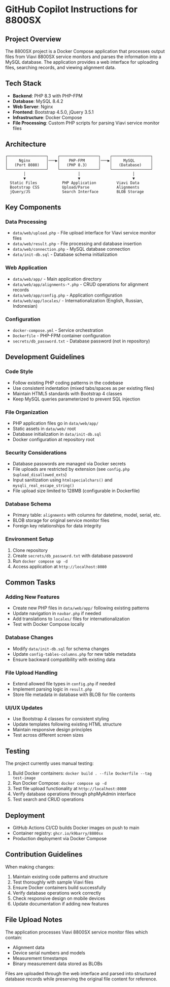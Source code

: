 # GitHub Copilot Instructions for 8800SX

## Project Overview

The 8800SX project is a Docker Compose application that processes output files from Viavi 8800SX service monitors and parses the information into a MySQL database. The application provides a web interface for uploading files, searching records, and viewing alignment data.

## Tech Stack

- **Backend**: PHP 8.3 with PHP-FPM
- **Database**: MySQL 8.4.2
- **Web Server**: Nginx
- **Frontend**: Bootstrap 4.5.0, jQuery 3.5.1
- **Infrastructure**: Docker Compose
- **File Processing**: Custom PHP scripts for parsing Viavi service monitor files

## Architecture

```
┌─────────────────┐    ┌─────────────────┐    ┌─────────────────┐
│     Nginx       │───▶│    PHP-FPM      │───▶│     MySQL       │
│   (Port 8080)   │    │   (PHP 8.3)     │    │   (Database)    │
└─────────────────┘    └─────────────────┘    └─────────────────┘
        │                       │                       │
        ▼                       ▼                       ▼
  Static Files           PHP Application         Viavi Data
  Bootstrap CSS          Upload/Parse            Alignments
  jQuery/JS              Search Interface        BLOB Storage
```

## Key Components

### Data Processing
- `data/web/upload.php` - File upload interface for Viavi service monitor files
- `data/web/result.php` - File processing and database insertion
- `data/web/connection.php` - MySQL database connection
- `data/init-db.sql` - Database schema initialization

### Web Application
- `data/web/app/` - Main application directory
- `data/web/app/alignments-*.php` - CRUD operations for alignment records
- `data/web/app/config.php` - Application configuration
- `data/web/app/locales/` - Internationalization (English, Russian, Indonesian)

### Configuration
- `docker-compose.yml` - Service orchestration
- `Dockerfile` - PHP-FPM container configuration
- `secrets/db_password.txt` - Database password (not in repository)

## Development Guidelines

### Code Style
- Follow existing PHP coding patterns in the codebase
- Use consistent indentation (mixed tabs/spaces as per existing files)
- Maintain HTML5 standards with Bootstrap 4 classes
- Keep MySQL queries parameterized to prevent SQL injection

### File Organization
- PHP application files go in `data/web/app/`
- Static assets in `data/web/` root
- Database initialization in `data/init-db.sql`
- Docker configuration at repository root

### Security Considerations
- Database passwords are managed via Docker secrets
- File uploads are restricted by extension (see `config.php` `$upload_disallowed_exts`)
- Input sanitization using `htmlspecialchars()` and `mysqli_real_escape_string()`
- File upload size limited to 128MB (configurable in Dockerfile)

### Database Schema
- Primary table: `alignments` with columns for datetime, model, serial, etc.
- BLOB storage for original service monitor files
- Foreign key relationships for data integrity

### Environment Setup
1. Clone repository
2. Create `secrets/db_password.txt` with database password
3. Run `docker compose up -d`
4. Access application at `http://localhost:8080`

## Common Tasks

### Adding New Features
- Create new PHP files in `data/web/app/` following existing patterns
- Update navigation in `navbar.php` if needed
- Add translations to `locales/` files for internationalization
- Test with Docker Compose locally

### Database Changes
- Modify `data/init-db.sql` for schema changes
- Update `config-tables-columns.php` for new table metadata
- Ensure backward compatibility with existing data

### File Upload Handling
- Extend allowed file types in `config.php` if needed
- Implement parsing logic in `result.php`
- Store file metadata in database with BLOB for file contents

### UI/UX Updates
- Use Bootstrap 4 classes for consistent styling
- Update templates following existing HTML structure
- Maintain responsive design principles
- Test across different screen sizes

## Testing

The project currently uses manual testing:
1. Build Docker containers: `docker build . --file Dockerfile --tag test-image`
2. Run Docker Compose: `docker compose up -d`
3. Test file upload functionality at `http://localhost:8080`
4. Verify database operations through phpMyAdmin interface
5. Test search and CRUD operations

## Deployment

- GitHub Actions CI/CD builds Docker images on push to main
- Container registry: `ghcr.io/k9barry/8800sx`
- Production deployment via Docker Compose

## Contribution Guidelines

When making changes:
1. Maintain existing code patterns and structure
2. Test thoroughly with sample Viavi files
3. Ensure Docker containers build successfully
4. Verify database operations work correctly
5. Check responsive design on mobile devices
6. Update documentation if adding new features

## File Upload Notes

The application processes Viavi 8800SX service monitor files which contain:
- Alignment data
- Device serial numbers and models
- Measurement timestamps
- Binary measurement data stored as BLOBs

Files are uploaded through the web interface and parsed into structured database records while preserving the original file content for reference.